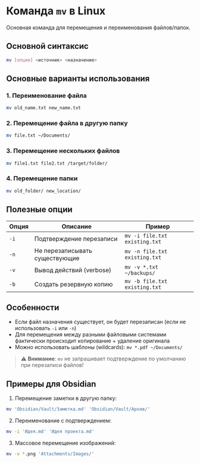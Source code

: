 # Команда `mv` в Linux

Основная команда для перемещения и переименования файлов/папок.

## Основной синтаксис
```bash
mv [опции] <источник> <назначение>
```

## Основные варианты использования

### 1. Переименование файла
```bash
mv old_name.txt new_name.txt
```

### 2. Перемещение файла в другую папку
```bash
mv file.txt ~/Documents/
```

### 3. Перемещение нескольких файлов
```bash
mv file1.txt file2.txt /target/folder/
```

### 4. Перемещение папки
```bash
mv old_folder/ new_location/
```

## Полезные опции

| Опция | Описание                  | Пример                     |
|-------|---------------------------|----------------------------|
| `-i`  | Подтверждение перезаписи  | `mv -i file.txt existing.txt` |
| `-n`  | Не перезаписывать существующие | `mv -n file.txt existing.txt` |
| `-v`  | Вывод действий (verbose)  | `mv -v *.txt ~/backups/`   |
| `-b`  | Создать резервную копию   | `mv -b file.txt existing.txt` |

## Особенности

- Если файл назначения существует, он будет перезаписан (если не использовать `-i` или `-n`)
- Для перемещения между разными файловыми системами фактически происходит копирование + удаление оригинала
- Можно использовать шаблоны (wildcards): `mv *.pdf ~/Documents/`

> ⚠️ **Внимание**: `mv` не запрашивает подтверждение по умолчанию при перезаписи файлов!

## Примеры для Obsidian

1. Перемещение заметки в другую папку:
```bash
mv 'Obsidian/Vault/Заметка.md' 'Obsidian/Vault/Архив/'
```

2. Переименование с подтверждением:
```bash
mv -i 'Идея.md' 'Идея проекта.md'
```

3. Массовое перемещение изображений:
```bash
mv -v *.png 'Attachments/Images/'
```